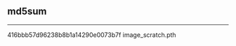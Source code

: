 ## md5sum
---------------------------------------------------
416bbb57d96238b8b1a14290e0073b7f  image_scratch.pth
